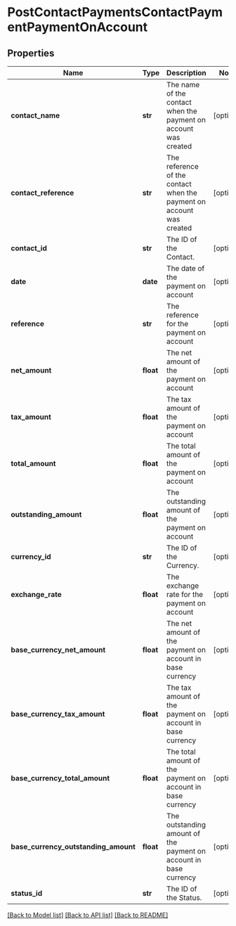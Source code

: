 # PostContactPaymentsContactPaymentPaymentOnAccount

## Properties
Name | Type | Description | Notes
------------ | ------------- | ------------- | -------------
**contact_name** | **str** | The name of the contact when the payment on account was created | [optional] 
**contact_reference** | **str** | The reference of the contact when the payment on account was created | [optional] 
**contact_id** | **str** | The ID of the Contact. | [optional] 
**date** | **date** | The date of the payment on account | [optional] 
**reference** | **str** | The reference for the payment on account | [optional] 
**net_amount** | **float** | The net amount of the payment on account | [optional] 
**tax_amount** | **float** | The tax amount of the payment on account | [optional] 
**total_amount** | **float** | The total amount of the payment on account | [optional] 
**outstanding_amount** | **float** | The outstanding amount of the payment on account | [optional] 
**currency_id** | **str** | The ID of the Currency. | [optional] 
**exchange_rate** | **float** | The exchange rate for the payment on account | [optional] 
**base_currency_net_amount** | **float** | The net amount of the payment on account in base currency | [optional] 
**base_currency_tax_amount** | **float** | The tax amount of the payment on account in base currency | [optional] 
**base_currency_total_amount** | **float** | The total amount of the payment on account in base currency | [optional] 
**base_currency_outstanding_amount** | **float** | The outstanding amount of the payment on account in base currency | [optional] 
**status_id** | **str** | The ID of the Status. | [optional] 

[[Back to Model list]](../README.md#documentation-for-models) [[Back to API list]](../README.md#documentation-for-api-endpoints) [[Back to README]](../README.md)


